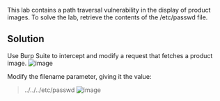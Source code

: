 This lab contains a path traversal vulnerability in the display of product images.
To solve the lab, retrieve the contents of the /etc/passwd file.

## Solution

Use Burp Suite to intercept and modify a request that fetches a product image.
![image](https://github.com/Nifalnasar/Portswigger-Labs/assets/141356053/d9ad9d07-8f90-4e93-866e-0389e4cdc7f9)

Modify the filename parameter, giving it the value:
> ../../../etc/passwd
![image](https://github.com/Nifalnasar/Portswigger-Labs/assets/141356053/3e971066-36e3-430d-bed6-1034fd262a6f)

